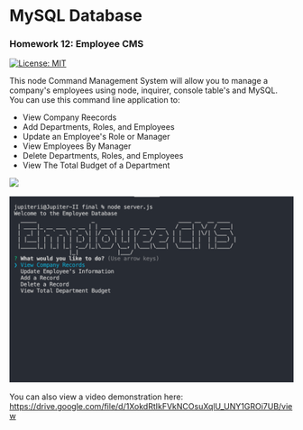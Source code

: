 # MySQL Database

### Homework 12: Employee CMS

[![License: MIT](https://img.shields.io/badge/License-MIT-yellow.svg)](https://opensource.org/licenses/MIT)

This node Command Management System will allow you to manage a company's employees using node, inquirer, console table's and MySQL. You can use this command line application to:
- View Company Reecords
- Add Departments, Roles, and Employees
- Update an Employee's Role or Manager
- View Employees By Manager
- Delete Departments, Roles, and Employees
- View The Total Budget of a Department


![](https://github.com/motoroboto/employeetracker/blob/main/assets/screenshot.gif)

<img src="https://github.com/motoroboto/employeetracker/blob/main/assets/screenshot.png">

You can also view a video demonstration here: https://drive.google.com/file/d/1XokdRtIkFVkNCOsuXqlU_UNY1GROi7UB/view